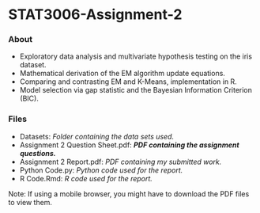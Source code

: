 # STAT3006-Assignment-2

### About
* Exploratory data analysis and multivariate hypothesis testing on the iris dataset.
* Mathematical derivation of the EM algorithm update equations.
* Comparing and contrasting EM and K-Means, implementation in R.
* Model selection via gap statistic and the Bayesian Information Criterion (BIC).


### Files
* Datasets: *Folder containing the data sets used.*
* Assignment 2 Question Sheet.pdf: ***PDF containing the assignment questions.***
* Assignment 2 Report.pdf: *PDF containing my submitted work.*
* Python Code.py: *Python code used for the report.*
* R Code.Rmd: *R code used for the report.*

Note: If using a mobile browser, you might have to download the PDF files to view them.
